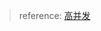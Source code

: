 
> reference:
[高并发](https://blog.csdn.net/artong0416/article/details/77530843#%E7%9C%9F%E6%AD%A3%E6%8E%A7%E5%88%B6%E5%8D%8F%E7%A8%8B%E6%95%B0%E9%87%8F%E5%B9%B6%E5%8F%91%E6%89%A7%E8%A1%8C%E7%9A%84%E4%BB%BB%E5%8A%A1%E6%95%B0)
